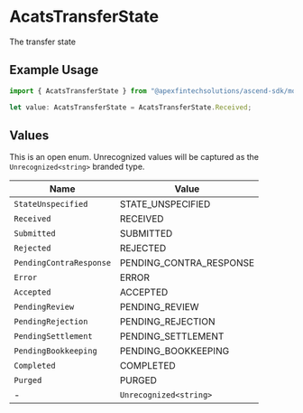 # AcatsTransferState

The transfer state

## Example Usage

```typescript
import { AcatsTransferState } from "@apexfintechsolutions/ascend-sdk/models/components";

let value: AcatsTransferState = AcatsTransferState.Received;
```

## Values

This is an open enum. Unrecognized values will be captured as the `Unrecognized<string>` branded type.

| Name                    | Value                   |
| ----------------------- | ----------------------- |
| `StateUnspecified`      | STATE_UNSPECIFIED       |
| `Received`              | RECEIVED                |
| `Submitted`             | SUBMITTED               |
| `Rejected`              | REJECTED                |
| `PendingContraResponse` | PENDING_CONTRA_RESPONSE |
| `Error`                 | ERROR                   |
| `Accepted`              | ACCEPTED                |
| `PendingReview`         | PENDING_REVIEW          |
| `PendingRejection`      | PENDING_REJECTION       |
| `PendingSettlement`     | PENDING_SETTLEMENT      |
| `PendingBookkeeping`    | PENDING_BOOKKEEPING     |
| `Completed`             | COMPLETED               |
| `Purged`                | PURGED                  |
| -                       | `Unrecognized<string>`  |